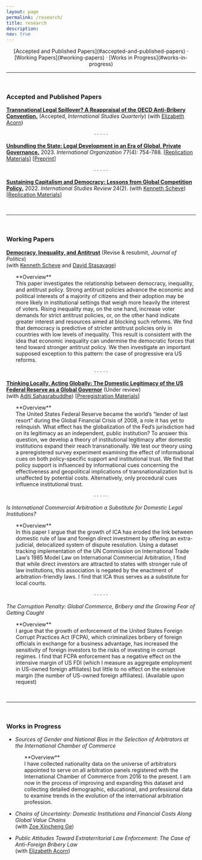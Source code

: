 ```yaml
---
layout: page
permalink: /research/
title: research
description:
nav: true
---
```

<div align="center" markdown="1">
[Accepted and Published Papers](#accepted-and-published-papers) &middot; [Working Papers](#working-papers) &middot; [Works in Progress](#works-in-progress)
</div>

<hr class="sectiondiv"><br>

### Accepted and Published Papers

**[Transnational Legal Spillover? A Reappraisal of the OECD Anti-Bribery Convention.](/assets/papers/Acorn_Allen_2023_Spillover.pdf)** (Accepted, *International Studies Quarterly*)
(with [Elizabeth Acorn](http://www.elizabethacorn.com)) 


<center>&middot; &middot; &middot; &middot; &middot;</center>

**[Unbundling the State: Legal Development in an Era of Global, Private Governance.](https://doi.org/10.1017/S0020818323000218)** 2023. *International Organization* 77(4): 754-788. [[Replication Materials](https://doi.org/10.7910/DVN/GSVW3C)] [[Preprint](/assets/papers/MAllen-unbundling-20230911.pdf)] 


<center>&middot; &middot; &middot; &middot; &middot;</center>

**[Sustaining Capitalism and Democracy: Lessons from Global Competition Policy.](https://doi.org/10.1093/isr/viac018)** 2022. *International Studies Review* 24(2). (with [Kenneth Scheve](https://scheve-research.org/)) [[Replication Materials](https://doi.org/10.7910/DVN/QCLWEM)] 

<br>

<hr class="sectiondiv"><br>

### Working Papers

**[Democracy, Inequality, and Antitrust](https://papers.ssrn.com/sol3/papers.cfm?abstract_id=4358176)** (Revise & resubmit, *Journal of Politics*) <br>
(with [Kenneth Scheve](https://scheve-research.org/) and [David Stasavage](https://stasavage.com/))

<p style="margin-left:5%" markdown="1">
**Overview**<br>
This paper investigates the relationship between democracy, inequality, and antitrust policy. Strong antitrust policies advance the economic and political interests of a majority of citizens and their adoption may be more likely in institutional settings that weigh more heavily the interest of voters. Rising inequality may, on the one hand, increase voter demands for strict antitrust policies, or, on the other hand indicate greater interest and resources aimed at blocking such reforms. We find that democracy is predictive of stricter antitrust policies only in countries with low levels of inequality. This result is consistent with the idea that economic inequality can undermine the democratic forces that tend toward stronger antitrust policy. We then investigate an important supposed exception to this pattern: the case of progressive era US reforms.</p>

<center>&middot; &middot; &middot; &middot; &middot;</center>

**[Thinking Locally, Acting Globally: The Domestic Legitimacy of the US Federal Reserve as a Global Governor](/assets/papers/fed-survey-20240215.pdf)** (Under review) <br>
(with [Aditi Sahasrabuddhe](https://aditisahasrabuddhe.com)) [[Preregistration Materials](https://osf.io/axq5c/)]
<p style="margin-left:5%" markdown="1">
**Overview**<br>
The United States Federal Reserve became the world’s “lender of last resort” during the Global Financial Crisis of 2008, a role it has yet to relinquish. What effect has the globalization of the Fed’s jurisdiction had on its legitimacy as an independent, public institution? To answer this question, we develop a theory of institutional legitimacy after domestic institutions expand their reach transnationally. We test our theory using a preregistered survey experiment examining the effect of informational cues on both policy-specific support and institutional trust. We find that policy support is influenced by informational cues concerning the effectiveness and geopolitical implications of transnationalization but is unaffected by potential costs. Alternatively, only procedural cues influence institutional trust.</p>

<center>&middot; &middot; &middot; &middot; &middot;</center>

*Is International Commercial Arbitration a Substitute for Domestic Legal Institutions?*
<p style="margin-left:5%" markdown="1">
**Overview**<br>
In this paper I argue that the growth of ICA has eroded the link between domestic rule of law and foreign direct investment by offering an extra-judicial, delocalized system of dispute resolution. Using a dataset tracking implementation of the UN Commission on International Trade Law’s 1985 Model Law on International Commercial Arbitration, I find that while direct investors are attracted to states with stronger rule of law institutions, this association is negated by the enactment of arbitration-friendly laws. I find that ICA thus serves as a substitute for local courts.</p>

<center>&middot; &middot; &middot; &middot; &middot;</center>

*The Corruption Penalty: Global Commerce, Bribery and the Growing Fear of Getting Caught*
<p style="margin-left:5%" markdown="1">
**Overview**<br>
I argue that the growth of enforcement of the United States Foreign Corrupt Practices Act (FCPA), which criminalizes bribery of foreign officials in exchange for a business advantage, has increased the sensitivity of foreign investors to the risks of investing in corrupt regimes. I find that FCPA enforcement has a negative effect on the intensive margin of US FDI (which I measure as aggregate employment in US-owned foreign affiliates) but little to no effect on the extensive margin (the number of US-owned foreign affiliates). (Available upon request)</p><br>

<hr class="sectiondiv"><br>

### Works in Progress

- *Sources of Gender and National Bias in the Selection of Arbitrators at the International Chamber of Commerce*

  <p style="margin-left:5%" markdown="1">
  **Overview**<br>
  I have collected nationality data on the universe of arbitrators appointed to serve on all arbitration panels registered with the International Chamber of Commerce from 2016 to the present. I am now in the process of improving and expanding this dataset and collecting detailed demographic, educational, and professional data to examine trends in the evolution of the international arbitration profession.</p>

- *Chains of Uncertainty: Domestic Institutions and Financial Costs Along Global Value Chains* <br> (with [Zoe Xincheng Ge](https://wp.nyu.edu/zoege/))

- *Public Attitudes Toward Extraterritorial Law Enforcement: The Case of Anti-Foreign Bribery Law* <br> (with [Elizabeth Acorn](http://www.elizabethacorn.com))
